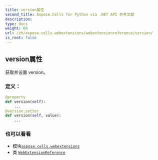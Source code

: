 ```yaml
---
title: version属性
second_title: Aspose.Cells for Python via .NET API 参考文献
description:
type: docs
weight: 60
url: /zh/aspose.cells.webextensions/webextensionreference/version/
is_root: false
---
```

## version属性

获取并设置 version。
### 定义：
```python
@property
def version(self):
    ...
@version.setter
def version(self, value):
    ...
```

### 也可以看看
* 模块[`aspose.cells.webextensions`](../../)
* 类 [`WebExtensionReference`](/cells/python-net/zh/aspose.cells.webextensions/webextensionreference)
